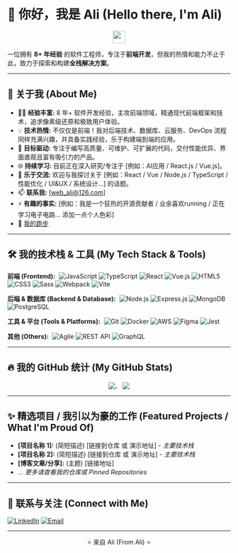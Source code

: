 # 👋 你好，我是 Ali (Hello there, I'm Ali)

<p align="center">
  <img src="https://media.giphy.com/media/hvRJCLFzcasrR4ia7z/giphy.gif" width="28"> </p>

<p align="left">
  一位拥有 <strong>8+ 年经验</strong> 的软件工程师，专注于<strong>前端开发</strong>，但我的热情和能力不止于此，致力于探索和构建<strong>全栈解决方案</strong>。
</p>

---

## 🚀 关于我 (About Me)

* 👨‍💻 **经验丰富:** 8 年+ 软件开发经验，主攻前端领域，精通现代前端框架和技术，追求像素级还原和极致用户体验。
* 💡 **技术热情:** 不仅仅是前端！我对后端技术、数据库、云服务、DevOps 流程同样充满兴趣，并具备实践经验，乐于构建端到端的应用。
* 🎯 **目标驱动:** 专注于编写高质量、可维护、可扩展的代码，交付性能优异、界面直观且富有吸引力的产品。
* 🌐 **持续学习:** 目前正在深入研究/专注于 [例如：AI应用 / React.js / Vue.js]。
* 💬 **乐于交流:** 欢迎与我探讨关于 [例如：React / Vue / Node.js / TypeScript / 性能优化 / UI&UX / 系统设计...] 的话题。
* 📫 **联系我:** [web_ali@126.com]
* ⚡ **有趣的事实:** [例如：我是一个狂热的开源贡献者 / 业余喜欢running / 正在学习电子电路... 添加一点个人色彩]
* 🏃 [我的跑步](https://web-l.github.io/running_page/)

---

## 🛠️ 我的技术栈 & 工具 (My Tech Stack & Tools)

<p align="left">
  <strong>前端 (Frontend):</strong>&nbsp;
  <img alt="JavaScript" src="https://img.shields.io/badge/JavaScript-ES6+-F7DF1E?style=for-the-badge&logo=javascript&logoColor=black">
  <img alt="TypeScript" src="https://img.shields.io/badge/TypeScript-3178C6?style=for-the-badge&logo=typescript&logoColor=white">
  <img alt="React" src="https://img.shields.io/badge/React-61DAFB?style=for-the-badge&logo=react&logoColor=black">
  <img alt="Vue.js" src="https://img.shields.io/badge/Vue.js-4FC08D?style=for-the-badge&logo=vue.js&logoColor=white">
  <img alt="HTML5" src="https://img.shields.io/badge/HTML5-E34F26?style=for-the-badge&logo=html5&logoColor=white">
  <img alt="CSS3" src="https://img.shields.io/badge/CSS3-1572B6?style=for-the-badge&logo=css3&logoColor=white">
  <img alt="Sass" src="https://img.shields.io/badge/Sass-CC6699?style=for-the-badge&logo=sass&logoColor=white">
  <img alt="Webpack" src="https://img.shields.io/badge/Webpack-8DD6F9?style=for-the-badge&logo=webpack&logoColor=black">
  <img alt="Vite" src="https://img.shields.io/badge/Vite-646CFF?style=for-the-badge&logo=vite&logoColor=white">
</p>

<p align="left">
  <strong>后端 & 数据库 (Backend & Database):</strong>&nbsp;
  <img alt="Node.js" src="https://img.shields.io/badge/Node.js-339933?style=for-the-badge&logo=node.js&logoColor=white">
  <img alt="Express.js" src="https://img.shields.io/badge/Express.js-000000?style=for-the-badge&logo=express&logoColor=white">
  <img alt="MongoDB" src="https://img.shields.io/badge/MongoDB-47A248?style=for-the-badge&logo=mongodb&logoColor=white">
  <img alt="PostgreSQL" src="https://img.shields.io/badge/PostgreSQL-336791?style=for-the-badge&logo=postgresql&logoColor=white">
</p>

<p align="left">
  <strong>工具 & 平台 (Tools & Platforms):</strong>&nbsp;
  <img alt="Git" src="https://img.shields.io/badge/Git-F05032?style=for-the-badge&logo=git&logoColor=white">
  <img alt="Docker" src="https://img.shields.io/badge/Docker-2496ED?style=for-the-badge&logo=docker&logoColor=white">
  <img alt="AWS" src="https://img.shields.io/badge/AWS-232F3E?style=for-the-badge&logo=amazon-aws&logoColor=white">
  <img alt="Figma" src="https://img.shields.io/badge/Figma-F24E1E?style=for-the-badge&logo=figma&logoColor=white">
  <img alt="Jest" src="https://img.shields.io/badge/Jest-C21325?style=for-the-badge&logo=jest&logoColor=white">
  </p>

<p align="left">
  <strong>其他 (Others):</strong>&nbsp;
  <img alt="Agile" src="https://img.shields.io/badge/Agile-0099A8?style=for-the-badge&logo=agile&logoColor=white">
  <img alt="REST API" src="https://img.shields.io/badge/REST_API-02ADEA?style=for-the-badge&logo=rest&logoColor=white">
  <img alt="GraphQL" src="https://img.shields.io/badge/GraphQL-E10098?style=for-the-badge&logo=graphql&logoColor=white">
</p>

---

## 🔥 我的 GitHub 统计 (My GitHub Stats)

<p align="center">
  <a href="https://github.com/anuraghazra/github-readme-stats">
    <img align="center" src="https://github-readme-stats.vercel.app/api?username=YOUR_GITHUB_USERNAME&show_icons=true&theme=radical&rank_icon=github&locale=cn" />
  </a>
  &nbsp;&nbsp; <a href="https://github.com/anuraghazra/github-readme-stats">
    <img align="center" src="https://github-readme-stats.vercel.app/api/top-langs/?username=YOUR_GITHUB_USERNAME&layout=compact&theme=radical&locale=cn" />
  </a>
</p>

---

## ✨ 精选项目 / 我引以为豪的工作 (Featured Projects / What I'm Proud Of)

* **[项目名称 1]:** (简短描述) [链接到仓库 或 演示地址] - *主要技术栈*
* **[项目名称 2]:** (简短描述) [链接到仓库 或 演示地址] - *主要技术栈*
* **[博客文章/分享]:** (主题) [链接地址]
* ... *更多请查看我的仓库或 Pinned Repositories*

---

## 🤝 联系与关注 (Connect with Me)

<p align="left">
  <a href="https://linkedin.com/in/你的领英用户名" target="_blank"><img src="https://img.shields.io/badge/-LinkedIn-%230077B5?style=for-the-badge&logo=linkedin&logoColor=white" alt="LinkedIn"></a>
  <a href="mailto:你的邮箱地址"><img src="https://img.shields.io/badge/-Email-%23D14836?style=for-the-badge&logo=gmail&logoColor=white" alt="Email"></a>
  </p>

---

<p align="center">
  ⭐️ 来自 Ali (From Ali) ⭐️
</p>
